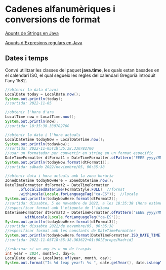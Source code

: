 # Cadenes alfanumèriques i conversions de format

[Apunts de Strings en Java](assets/1.2/Strings_in_Java.pdf)

[Apunts d'Expresions regulars en Java](assets/1.2/Expressions_regulars_en_Java.pdf)

## Dates i temps

Convé utilitzar les classes del paquet **java.time**, les quals estan basades en el calendari ISO, el qual segueix les regles del calendari Gregorià introduit l'any 1582.

```java
//obtenir la data d'avui
LocalDate today = LocalDate.now();
System.out.println(today);
//sortida: 2022-11-05
```

```java
//obtenir l'hora d'ara
LocalTime now = LocalTime.now();
System.out.println(now);
//sortida: 18:35:38.330782700
```

```java
//obtenir la data i l'hora actuals
LocalDateTime todayNow = LocalDateTime.now();
System.out.println(todayNow);
//sortida: 2022-11-05T18:35:38.330782700
//usar un formatador per convertir en string en un format específic
DateTimeFormatter dtFormat1 = DateTimeFormatter.ofPattern("EEEE yyyy/MMMM/dd, hh:mm:ss");
System.out.println(todayNow.format(dtFormat1));
//sortida: sábado 2022/noviembre/05, 06:35:38
```

```java
//obtenir data i hora actuals amb la zona horària
ZonedDateTime todayNowHere = ZonedDateTime.now();
DateTimeFormatter dtFormat2 = DateTimeFormatter
      .ofLocalizedDateTime(FormatStyle.FULL)  //format
      .withLocale(Locale.forLanguageTag("ca-ES"));  //locale
System.out.println(todayNowHere.format(dtFormat2));
//sortida: dissabte, 5 de novembre de 2022, a les 18:35:38 (Hora estàndard del Centre d’Europa)
//especificar format amb l'etiqueta de l'idioma
DateTimeFormatter dtFormat3 = DateTimeFormatter.ofPattern("EEEE yyyy/MMMM/dd, hh:mm:ss")
        .withLocale(Locale.forLanguageTag("ca-ES"));
System.out.println(todayNowHere.format(dtFormat3));
//sortida: dissabte 2022/de novembre/05, 06:35:38
//especificar format amb les constants de DateTimeFormatter
System.out.println(todayNowHere.format(DateTimeFormatter.ISO_DATE_TIME));
//sortida: 2022-11-05T18:35:38.363622+01:00[Europe/Madrid]
```

```java
//esbrinar si un any és o no de traspàs
int year = 2024, month=3, day=5;
LocalDate date = LocalDate.of(year, month, day);
System.out.format("Is %d leap year?: %s ", date.getYear(), date.isLeapYear()?"yes":"no");
```
